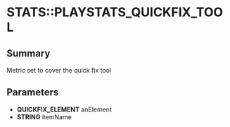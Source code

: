# STATS::PLAYSTATS_QUICKFIX_TOOL

## Summary
Metric set to cover the quick fix tool

## Parameters
* **QUICKFIX_ELEMENT** anElement
* **STRING** itemName
